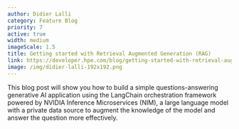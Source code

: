 ```yaml
---
author: Didier Lalli
category: Feature Blog
priority: 7
active: true
width: medium
imageScale: 1.5
title: Getting started with Retrieval Augmented Generation (RAG)
link: https://developer.hpe.com/blog/getting-started-with-retrieval-augmented-generation-rag/
image: /img/didier-lalli-192x192.png
---
```

This blog post will show you how to build a simple questions-answering generative AI application using the LangChain orchestration framework powered by NVIDIA Inference Microservices (NIM), a large language model with a private data source to augment the knowledge of the model and answer the question more effectively.